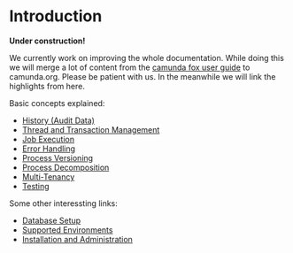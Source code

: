# Introduction <a id="introduction"></a>

<div class="alert">
  <p>
  <strong>Under construction!</strong>
</p>
<p>
We currently work on improving the whole documentation. While doing this we will merge a lot of content from the <a href="https://app.camunda.com/confluence/display/foxUserGuide/Home">camunda fox user guide</a> to camunda.org. Please be patient with us. In the meanwhile we will link the highlights from here.
</p>

</div>

Basic concepts explained:
<ul>
  <li><a href="https://app.camunda.com/confluence/display/foxUserGuide/History">History (Audit Data)</a></li>
  <li><a href="https://app.camunda.com/confluence/display/foxUserGuide/Thread+and+Transaction+Management">Thread and Transaction Management</a></li>
  <li><a href="https://app.camunda.com/confluence/display/foxUserGuide/Job+Execution">Job Execution</a></li>
  <li><a href="https://app.camunda.com/confluence/display/foxUserGuide/Error+Handling">Error Handling</a></li>
  <li><a href="https://app.camunda.com/confluence/display/foxUserGuide/Process+Versioning">Process Versioning</a></li>
  <li><a href="https://app.camunda.com/confluence/display/foxUserGuide/Process+Decomposition">Process Decomposition</a></li>
  <li><a href="https://app.camunda.com/confluence/display/foxUserGuide/Multi-Tenancy">Multi-Tenancy</a></li>
  <li><a href="https://app.camunda.com/confluence/display/foxUserGuide/Testing">Testing</a></li>
</ul>

Some other interessting links:
<ul>
  <li><a href="https://app.camunda.com/confluence/display/foxUserGuide/Database+Setup">Database Setup</a></li>
  <li><a href="https://app.camunda.com/confluence/display/foxUserGuide/Supported+environments">Supported Environments</a></li>
  <li><a href="https://app.camunda.com/confluence/display/foxUserGuide/Installation+and+Administration">Installation and Administration</a></li>
</ul>
